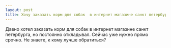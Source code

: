```yaml
---
layout: post 
title: Хочу заказать корм для собак  в интернет магазине санкт петербурга 
--- 
```

Давно хотел заказать корм для собак  в интернет магазине санкт петербурга, но постоянно откладывал. Сейчас уже нужно прямо срочно. Не знаете, к кому лучше обратиться?